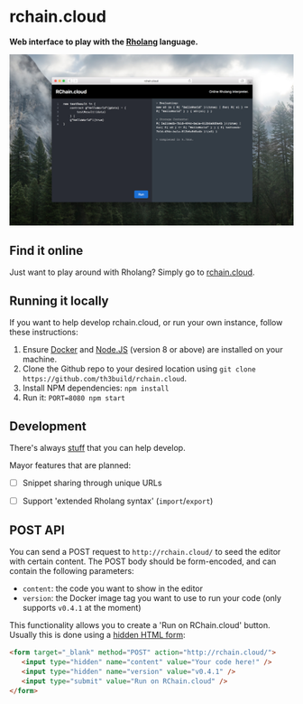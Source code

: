 # rchain.cloud

**Web interface to play with the [Rholang](https://developer.rchain.coop/) language.**

[![Screenshot](docs/screenshot.png)](http://rchain.cloud/)


## Find it online
Just want to play around with Rholang? Simply go to [rchain.cloud](http://rchain.cloud/).


## Running it locally
If you want to help develop rchain.cloud, or run your own instance, follow these instructions:

1. Ensure [Docker](https://www.docker.com/) and [Node.JS](https://nodejs.org) (version 8 or above) are installed on your machine.
2. Clone the Github repo to your desired location using `git clone https://github.com/th3build/rchain.cloud`.
3. Install NPM dependencies: `npm install`
4. Run it: `PORT=8080 npm start`


## Development
There's always [stuff](https://github.com/th3build/rchain.cloud/issues) that you can help develop.

Mayor features that are planned:

- [ ] Snippet sharing through unique URLs
- [ ] Support 'extended Rholang syntax' (`import`/`export`)


## POST API
You can send a POST request to `http://rchain.cloud/` to seed the editor with certain content. The POST body should be form-encoded, and can contain the following parameters:

- `content`: the code you want to show in the editor
- `version`: the Docker image tag you want to use to run your code (only supports `v0.4.1` at the moment)

This functionality allows you to create a 'Run on RChain.cloud' button. Usually this is done using a [hidden HTML form](https://jsfiddle.net/0zwtnr8c/):

```html
<form target="_blank" method="POST" action="http://rchain.cloud/">
   <input type="hidden" name="content" value="Your code here!" />
   <input type="hidden" name="version" value="v0.4.1" />
   <input type="submit" value="Run on RChain.cloud" />
</form>
```
